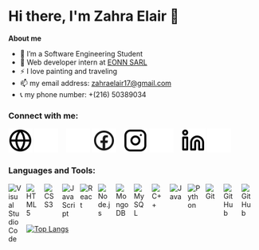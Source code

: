 # Hi there, I'm Zahra Elair 👋

**About me**

-   🌱 I’m a Software Engineering Student
-   💼 Web developer intern at [EONN SARL](https://eonn-consulting.com)
-   ⚡ I love painting and traveling
-   📫 my email address: zahraelair17@gmail.com
-   📞 my phone number: +(216) 50389034

### Connect with me:

[![website](./img/globe-light.svg)][website-light]
[![website](./img/globe-dark.svg)][website-dark]
&nbsp;&nbsp;
[![website](./img/facebook-light.svg)][facebook-dark]
[![website](./img/facebook-dark.svg)][facebook-light]
&nbsp;&nbsp;
[![website](./img/instagram-light.svg)][instagram-light]
[![website](./img/instagram-dark.svg)][instagram-dark]
&nbsp;&nbsp;
[![website](./img/linkedin-light.svg)][linkedin-light]
[![website](./img/linkedin-dark.svg)][linkedin-dark]
&nbsp;&nbsp;

### Languages and Tools:

<img align="left" alt="Visual Studio Code" width="26px" src="https://cdn.jsdelivr.net/gh/devicons/devicon/icons/vscode/vscode-original.svg" style="padding-right:10px;" />
<img align="left" alt="HTML5" width="26px" src="https://cdn.jsdelivr.net/gh/devicons/devicon/icons/html5/html5-original.svg" style="padding-right:10px;" />
<img align="left" alt="CSS3" width="26px" src="https://cdn.jsdelivr.net/gh/devicons/devicon/icons/css3/css3-original.svg" style="padding-right:10px;" />
<img align="left" alt="JavaScript" width="26px" src="https://cdn.jsdelivr.net/gh/devicons/devicon/icons/javascript/javascript-original.svg" style="padding-right:10px;" />
<img align="left" alt="React" width="26px" src="https://cdn.jsdelivr.net/gh/devicons/devicon/icons/react/react-original.svg" style="padding-right:10px;" />
<img align="left" alt="Node.js" width="26px" src="https://cdn.jsdelivr.net/gh/devicons/devicon/icons/nodejs/nodejs-original.svg" style="padding-right:10px;" />
<img align="left" alt="MongoDB" width="26px" src="https://cdn.jsdelivr.net/gh/devicons/devicon/icons/mongodb/mongodb-original.svg" style="padding-right:10px;" />
<img align="left" alt="MySQL" width="26px" src="https://cdn.jsdelivr.net/gh/devicons/devicon/icons/mysql/mysql-original.svg" style="padding-right:10px;" />
<img align="left" alt="C++" width="26px" src="https://cdn.jsdelivr.net/gh/devicons/devicon/icons/cplusplus/cplusplus-original.svg" style="padding-right:10px;" />
<img align="left" alt="Java" width="26px" src="https://cdn.jsdelivr.net/gh/devicons/devicon/icons/java/java-original.svg" style="padding-right:10px;" />
<img align="left" alt="Python" width="26px" src="https://cdn.jsdelivr.net/gh/devicons/devicon/icons/python/python-original.svg" style="padding-right:10px;" />
<img align="left" alt="Git" width="26px" src="https://cdn.jsdelivr.net/gh/devicons/devicon/icons/git/git-original.svg" style="padding-right:10px;"/>
<img align="left" alt="GitHub" width="26px" src="https://user-images.githubusercontent.com/3369400/139447912-e0f43f33-6d9f-45f8-be46-2df5bbc91289.png#gh-dark-mode-only" style="padding-right:10px;" />
<img align="left" alt="GitHub" width="26px" src="https://user-images.githubusercontent.com/3369400/139448065-39a229ba-4b06-434b-bc67-616e2ed80c8f.png#gh-light-mode-only" style="padding-right:10px;" />

<br />
<br />
<br />
<br />

[![Top Langs](https://github-readme-stats.vercel.app/api/top-langs/?username=Zahra-Elair&layout=compact&theme=dark)](https://github.com/anuraghazra/github-readme-stats#gh-dark-mode-only)

[website-light]: #gh-light-mode-only
[website-dark]: #gh-dark-mode-only
[instagram-light]: https://www.instagram.com/zahra_elair/#gh-light-mode-only
[instagram-dark]: https://www.instagram.com/zahra_elair/#gh-dark-mode-only
[linkedin-light]: https://www.linkedin.com/in/zahra-elair/#gh-light-mode-only
[linkedin-dark]: https://www.linkedin.com/in/zahra-elair/#gh-dark-mode-only
[facebook-light]: https://www.facebook.com/profile.php?id=100071281239220#gh-light-mode-only
[facebook-dark]: https://www.facebook.com/profile.php?id=100071281239220#gh-dark-mode-only
